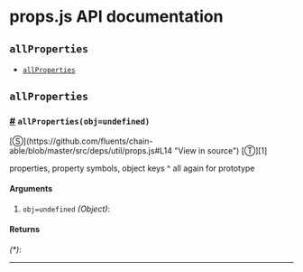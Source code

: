 # props.js API documentation

<!-- div class="toc-container" -->

<!-- div -->

## `allProperties`
* <a href="#allProperties">`allProperties`</a>

<!-- /div -->

<!-- /div -->

<!-- div class="doc-container" -->

<!-- div -->

## `allProperties`

<!-- div -->

<h3 id="allProperties"><a href="#allProperties">#</a>&nbsp;<code>allProperties(obj=undefined)</code></h3>
[&#x24C8;](https://github.com/fluents/chain-able/blob/master/src/deps/util/props.js#L14 "View in source") [&#x24C9;][1]

properties, property symbols, object keys ^ all again for prototype

#### Arguments
1. `obj=undefined` *(Object)*:

#### Returns
*(&#42;)*:

---

<!-- /div -->

<!-- /div -->

<!-- /div -->

 [1]: #allproperties "Jump back to the TOC."
